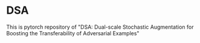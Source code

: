 # DSA
This is pytorch repository of "DSA: Dual-scale Stochastic Augmentation for Boosting the Transferability of Adversarial Examples"
